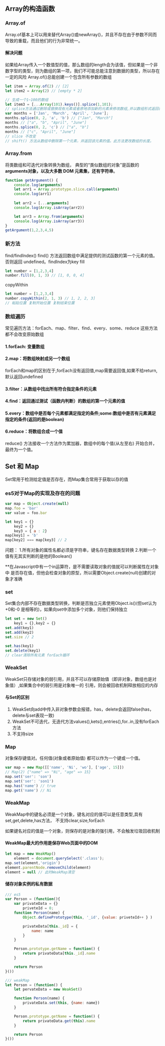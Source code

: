 ## Array的构造函数
### Array.of
Array.of基本上可以用来替代Array()或newArray()，并且不存在由于参数不同而导致的重载，而且他们的行为非常统一。
#### 解决问题
如果给Array传入一个数值型的值，那么数组的length会为该值，但如果是一个非数字型的类型，则为数组的第一项，我们不可能总能注意到数据的类型，所以存在一定的风险
Array.of()总能创建一个包含所有参数的数组
```javascript
let item = Array.of(2) // [2]
let item2 = Array(2) // [empty * 2]

// 生成一个1~100的数组
let item3 = [...Array(101).keys()].splice(1,101);
// splice方法通过删除或替换现有元素或者原地添加新的元素来修改数组,并以数组形式返回被修改的内容。此方法会改变原数组。
var months = ['Jan', 'March', 'April', 'June'];
months.splice(0, 2, 'a', 'b') // ["Jan", "March"]
months // ["a", "b", "April", "June"]
months.splice(0, 2, 'c') // ["a", "b"]
months // ["c", "April", "June"]
// slice 不改变
// shift() 方法从数组中删除第一个元素，并返回该元素的值。此方法更改数组的长度。
```

### Array.from
将类数组和可迭代对象转换为数组，
典型的“类似数组的对象”是函数的**arguments对象，以及大多数 DOM 元素集，还有字符串**。
```javascript
function getArgument() {
    console.log(arguments)
    let arr1 = Array.prototype.slice.call(arguments)
    console.log(arr1)
    
    let arr2 = [...arguments]
    console.log(Array.isArray(arr2))

    let arr3 = Array.from(arguments)
    console.log(Array.isArray(arr3))
}
getArgument(1,2,3,4,5)
```

### 新方法
find/findIndex()
find() 方法返回数组中满足提供的测试函数的第一个元素的值。否则返回 undefined。findIndex为key
fill
```javascript
let number = [1,2,3,4]
number.fill(0, 1, 3) // [1, 0, 0, 4]
```
copyWithin
```javascript
let number = [1,2,3,4]
number.copyWithin(2, 1, 3) // 1, 2, 2, 3]
// 粘贴位置 复制开始位置 复制结束位置

```

### 数组遍历
常见遍历方法：forEach、map、filter、find、every、some、reduce
这些方法都不会改变原始数组

#### 1.forEach: 变量数组

#### 2.map：将数组映射成另一个数组
forEach和map的区别在于,forEach没有返回值,map需要返回值,如果不给return,默认返回undefined

#### 3.filter：从数组中找出所有符合指定条件的元素

#### 4.find：返回通过测试（函数内判断）的数组的第一个元素的值

#### 5.every：数组中是否每个元素都满足指定的条件;some:数组中是否有元素满足指定的条件(返回的是boolean)

#### 6.reduce：将数组合成一个值
reduce() 方法接收一个方法作为累加器，数组中的每个值(从左至右) 开始合并，最终为一个值。


## Set 和 Map
Set常用于检测给定值是否存在，而Map集合常用于获取以存的值

### es5对于Map的实现及存在的问题
```javascript
var map = Object.create(null)
map.foo = 'bar'
var value = foo.bar

let key1 = {}
    key2 = {}
    key3 = { a : 2}
map[key1] = 'b'
map[key2] === map[key3] // 2
```
问题：
1.所有对象的属性名都必须是字符串，键名存在数据类型转换
2.判断一个值有无其实判断的是他的Boolean()

**在Javascript中有一个in运算符，是不需要读取对象的值就可以判断属性在对象中
是否存在值，但他会检查对象的原型，所以需要Object.create(null)创建的对象才准确

### set
Set集合内部不存在数据类型转换，判断是否独立元素使用Object.is()(但set认为+0和-0
是相等的)，如果向set中添加多个对象，则他们保持独立
```javascript
let set = new Set()
    key1 = {},key2 = {}
set.add(key1)
set.add(key2)
set.size // 2

set.has(key1)
set.delete(key1)
// clear清除所有元素 forEach循环
```
### WeakSet
WeakSet只存储对象的弱引用，并且不可以存储原始值（即非对象，数组也是对象值）,如果集合中的弱引用是对象唯一的
引用，则会被回收机制释放相应的内存

#### 与Set的区别
1. WeakSet向add中传入非对象参数会报错，has，delete会返回false(has，delete与set表现一致)
2. WeakSet不可迭代，无迭代方法values(),kets(),entries(),for..in,没有forEach方法
3. 不支持size

### Map
对象保存键值对。任何值(对象或者原始值) 都可以作为一个键或一个值。

```javascript
var map = new Map([['name', 'Ni', 'wo'], ['age', 15]])
// Map(2) {"name" => "Ni", "age" => 15}
map.set('ser': 'son')
map.set('ser': 'son1')
map.has('name') // true
map.get('name') // Ni
```

### WeakMap
WeakMap中的键名必须是一个对象，键名对应的值可以是任意类型,具有set,get,delete,has方法，
不支持clear,size,forEach

如果键名对应的值是一个对象，则保存的是对象的强引用，不会触发垃圾回收机制

#### WeakMap最大的作用是保存Web页面中的DOM

```javascript
let map = new WeakMap()
    element = document.querySelect('.class');
map.set(element,'origin')
element.parentNode.removeChild(element)
element = null // 此时WeakMap清空
```

#### 储存对象实例的私有数据
```javascript
/// es5
var Person = (function(){
    var privateData = {}
        priveteId = 0;
    function Person(name) {
        Object.definePrototype(this, '_id', {value: priveteId++ } )

        privateData[this._id] = {
            name: name
        }
    }

    Person.prototype.getName = function() {
        return privateData[this._id].name
    }

    return Person
}())

/// weakMap
let Person = (function() {
    let pervateData = new WeakSet()

    function Person(name) {
        privateData.set(this, {name: name})
    }

    Person.prototype.getName = function() {
        return privateData.get(this).name
    }

    return Person
}())
```